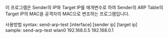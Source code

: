 이 프로그램은 Sender의 IP와 Target IP를 매개변수로 하여 Sender의 ARP Table의 Target IP의 MAC을 공격자의 MAC으로 변조하는 프로그램입니다.

사용방법
syntax: send-arp-test [interface] [sender ip] [target ip] </br>
sample: send-arp-test wlan0 192.168.0.5 192.168.0.1

